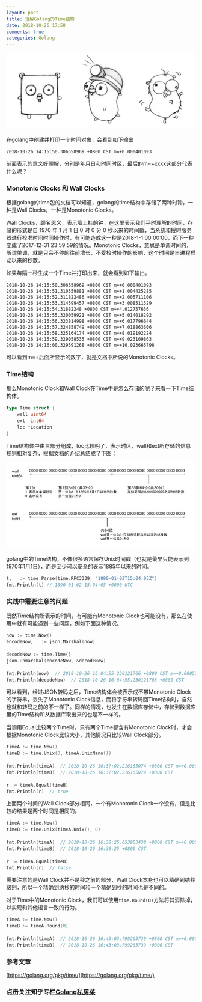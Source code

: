 ```yaml
---
layout: post
title: 理解Golang的Time结构
date: 2018-10-26 17:58
comments: true
categories: Golang
---
```


![](/upload/20181026_01.png)

在golang中创建并打印一个时间对象，会看到如下输出

```
2018-10-26 14:15:50.306558969 +0800 CST m=+0.000401093
```

前面表示的意义好理解，分别是年月日和时间时区，最后的m=+xxxx这部分代表什么呢？

<!-- more --> 

### Monotonic Clocks 和 Wall Clocks

根据golang的time包的文档可以知道，golang的time结构中存储了两种时钟，一种是Wall Clocks，一种是Monotonic Clocks。

Wall Clocks，顾名思义，表示墙上挂的钟，在这里表示我们平时理解的时间，存储的形式是自 1970 年 1 月 1 日 0 时 0 分 0 秒以来的时间戳，当系统和授时服务器进行校准时间时间操作时，有可能造成这一秒是2018-1-1 00:00:00，而下一秒变成了2017-12-31 23:59:59的情况。Monotonic Clocks，意思是单调时间的，所谓单调，就是只会不停的往前增长，不受校时操作的影响，这个时间是自进程启动以来的秒数。

如果每隔一秒生成一个Time并打印出来，就会看到如下输出。

```
2018-10-26 14:15:50.306558969 +0800 CST m=+0.000401093
2018-10-26 14:15:51.310559881 +0800 CST m=+1.004425285
2018-10-26 14:15:52.311822486 +0800 CST m=+2.005711106
2018-10-26 14:15:53.314599457 +0800 CST m=+3.008511329
2018-10-26 14:15:54.31882248 +0800 CST m=+4.012757636
2018-10-26 14:15:55.320059921 +0800 CST m=+5.014018292
2018-10-26 14:15:56.323814998 +0800 CST m=+6.017796644
2018-10-26 14:15:57.324858749 +0800 CST m=+7.018863606
2018-10-26 14:15:58.325164174 +0800 CST m=+8.019192224
2018-10-26 14:15:59.329058535 +0800 CST m=+9.023109863
2018-10-26 14:16:00.329591268 +0800 CST m=+10.023665796
```

可以看到m=+后面所显示的数字，就是文档中所说的Monotonic Clocks。

### Time结构

那么Monotonic Clock和Wall Clock在Time中是怎么存储的呢？来看一下Time结构体。

```go
type Time struct {
	wall uint64
	ext  int64
	loc *Location
}
```

Time结构体中由三部分组成，loc比较明了，表示时区，wall和ext所存储的信息规则相对复杂，根据文档的介绍总结成了下图：

![](/upload/20181026_02.jpg)

golang中的Time结构，不像很多语言保存Unix时间戳（也就是最早只能表示到1970年1月1日），而是至少可以安全的表示1885年以来的时间。

```go
t, _ := time.Parse(time.RFC3339, "1890-01-02T15:04:05Z")
fmt.Println(t) // 1890-01-02 15:04:05 +0000 UTC
```

### 实践中需要注意的问题

既然Time结构所表示的时间，有可能有Monotonic Clock也可能没有，那么在使用中就有可能遇到一些问题，例如下面这种情况。

```go
now := time.Now()
encodeNow, _ := json.Marshal(now)

decodeNow := time.Time{}
json.Unmarshal(encodeNow, &decodeNow)

fmt.Println(now)  // 2018-10-26 16:04:55.230121766 +0800 CST m=+0.000520419
fmt.Println(decodeNow)  // 2018-10-26 16:04:55.230121766 +0800 CST
```

可以看到，经过JSON转码之后，Time结构体会被表示成不带Monotonic Clock的字符串，丢失了Monotonic Clock信息，而将字符串转码回Time结构时，自然也就和转码之前的不一样了。同样的情况，也发生在数据库存储中，存储到数据库里的Time结构和从数据库取出来的也是不一样的。

当调用Equal比较两个Time时，只有两个Time都含有Monotonic Clock时，才会根据Monotonic Clock比较大小，其他情况只比较Wall Clock部分。

```go
timeA := time.Now()
timeB := time.Unix(0, timeA.UnixNano())

fmt.Println(timeA)  // 2018-10-26 16:37:02.216165074 +0800 CST m=+0.000363156
fmt.Println(timeB)  // 2018-10-26 16:37:02.216165074 +0800 CST

r := timeA.Equal(timeB)
fmt.Println(r)  // true
```

上面两个时间的Wall Clock部分相同，一个有Monotonic Clock一个没有，但是比较的结果是两个时间是相同的。

```go
timeA := time.Now()
timeB := time.Unix(timeA.Unix(), 0)

fmt.Println(timeA)  // 2018-10-26 16:38:25.653953438 +0800 CST m=+0.000364851
fmt.Println(timeB)  // 2018-10-26 16:38:25 +0800 CST

r := timeA.Equal(timeB)
fmt.Println(r)  // false
```

需要注意的是Wall Clock并不是秒之前的部分，Wall Clock本身也可以精确到纳秒级别，所以一个精确到纳秒的时间和一个精确到秒的时间也是不同的。

对于Time中的Monotonic Clock，我们可以使用`time.Round(0)`方法将其消除掉，以实现和其他语言一致的行为。

```go
timeA := time.Now()
timeB := timeA.Round(0)

fmt.Println(timeA)  // 2018-10-26 16:43:03.799263739 +0800 CST m=+0.000357758
fmt.Println(timeB)  // 2018-10-26 16:43:03.799263739 +0800 CST
```

### 参考文章

[https://golang.org/pkg/time/](https://golang.org/pkg/time/)

### 点击关注知乎专栏[Golang私房菜](https://zhuanlan.zhihu.com/golang-fans)
